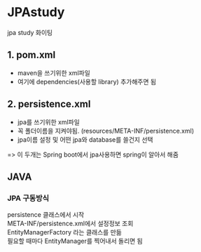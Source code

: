 # JPAstudy
jpa study 화이팅

## 1. pom.xml
- maven을 쓰기위한 xml파일
- 여기에 dependencies(사용할 library) 추가해주면 됨

## 2. persistence.xml
- jpa를 쓰기위한 xml파일
- 꼭 폴더이름을 지켜야됨. (resources/META-INF/persistence.xml)
- jpa이름 설정 및 어떤 jpa와 database를 쓸건지 선택

=> 이 두개는 Spring boot에서 jpa사용하면 spring이 알아서 해줌

## JAVA

### JPA 구동방식
persistence 클래스에서 시작<BR>
META-INF/persistence.xml에서 설정정보 조회<BR>
EntityManagerFactory 라는 클래스를 만듦<BR>
필요할 때마다 EntityManager를 찍어내서 돌리면 됨<BR>